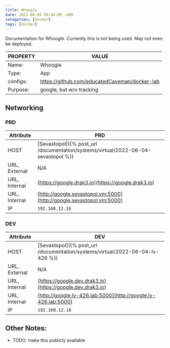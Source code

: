 ```yaml
---
title: Whoogle
date: 2022-06-05 08:44:00 -400
categories: [docker]
tags: [docker]
---
```


Documentation for Whoogle. Currently this is not being used. May not even be deployed.

| PROPERTY | VALUE                                         |
| -------- | --------------------------------------------- |
| Name:    | Whoogle                                       |
| Type:    | App                                           |
| configs: | https://github.com/educatedCaveman/docker-lab |
| Purpose: | google, but w/o tracking                      |

## Networking

### PRD

| Attribute     | PRD                                                                               |
| ------------- | --------------------------------------------------------------------------------- |
| HOST          | [Sevastopol]({% post_url /documentation/systems/virtual/2022-06-04-sevastopol %}) |
| URL, External | N/A                                                                               |
| URL, Internal | [https://google.drak3.io](https://google.drak3.io)                                |
| URL, Internal | [http://google.sevastopol.vm:5000](http://google.sevastopol.vm:5000)              |
| IP            | `192.168.12.16`                                                                   |

### DEV

| Attribute     | DEV                                                                           |
| ------------- | ----------------------------------------------------------------------------- |
| HOST          | [Sevastopol]({% post_url /documentation/systems/virtual/2022-06-04-lv-426 %}) |
| URL, External | N/A                                                                           |
| URL, Internal | [https://google.dev.drak3.io](https://google.dev.drak3.io)                    |
| URL, Internal | [http://google.lv-426.lab:5000](http://google.lv-426.lab:5000)                |
| IP            | `192.168.12.16`                                                               |

## Other Notes:

- TODO: make this publicly available
